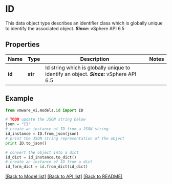 # ID

This data object type describes an identifier class which is globally unique to identify the associated object.  ***Since:*** vSphere API 6.5 

## Properties
Name | Type | Description | Notes
------------ | ------------- | ------------- | -------------
**id** | **str** | Id string which is globally unique to identify an object.  ***Since:*** vSphere API 6.5  | 

## Example

```python
from vmware_vi.models.id import ID

# TODO update the JSON string below
json = "{}"
# create an instance of ID from a JSON string
id_instance = ID.from_json(json)
# print the JSON string representation of the object
print ID.to_json()

# convert the object into a dict
id_dict = id_instance.to_dict()
# create an instance of ID from a dict
id_form_dict = id.from_dict(id_dict)
```
[[Back to Model list]](../README.md#documentation-for-models) [[Back to API list]](../README.md#documentation-for-api-endpoints) [[Back to README]](../README.md)


